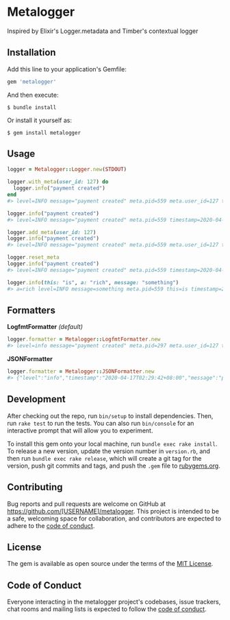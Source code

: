 # Metalogger

Inspired by Elixir's Logger.metadata and Timber's contextual logger

## Installation

Add this line to your application's Gemfile:

```ruby
gem 'metalogger'
```

And then execute:

    $ bundle install

Or install it yourself as:

    $ gem install metalogger

## Usage

```ruby
logger = Metalogger::Logger.new(STDOUT)

logger.with_meta(user_id: 127) do
  logger.info("payment created")
end
#> level=INFO message="payment created" meta.pid=559 meta.user_id=127 timestamp=2020-04-17T02:35:15+08:00

logger.info("payment created")
#> level=INFO message="payment created" meta.pid=559 timestamp=2020-04-17T02:35:15+08:00

logger.add_meta(user_id: 127)
logger.info("payment created")
#> level=INFO message="payment created" meta.pid=559 meta.user_id=127 timestamp=2020-04-17T02:35:15+08:00

logger.reset_meta
logger.info("payment created")
#> level=INFO message="payment created" meta.pid=559 timestamp=2020-04-17T02:35:15+08:00

logger.info(this: "is", a: "rich", message: "something")
#> a=rich level=INFO message=something meta.pid=559 this=is timestamp=2020-04-17T02:35:15+08:00
```

## Formatters

**LogfmtFormatter** *(default)*

```ruby
logger.formatter = Metalogger::LogfmtFormatter.new
#> level=info message="payment created" meta.pid=297 meta.user_id=127 timestamp=2020-04-17T02:27:59+08:00
```

**JSONFormatter**

```ruby
logger.formatter = Metalogger::JSONFormatter.new
#> {"level":"info","timestamp":"2020-04-17T02:29:42+08:00","message":"payment created","meta":{"pid":297,"user_id":127}}
```

## Development

After checking out the repo, run `bin/setup` to install dependencies. Then, run `rake test` to run the tests. You can also run `bin/console` for an interactive prompt that will allow you to experiment.

To install this gem onto your local machine, run `bundle exec rake install`. To release a new version, update the version number in `version.rb`, and then run `bundle exec rake release`, which will create a git tag for the version, push git commits and tags, and push the `.gem` file to [rubygems.org](https://rubygems.org).

## Contributing

Bug reports and pull requests are welcome on GitHub at https://github.com/[USERNAME]/metalogger. This project is intended to be a safe, welcoming space for collaboration, and contributors are expected to adhere to the [code of conduct](https://github.com/imranismail/metalogger/blob/master/CODE_OF_CONDUCT.md).

## License

The gem is available as open source under the terms of the [MIT License](https://opensource.org/licenses/MIT).

## Code of Conduct

Everyone interacting in the metalogger project's codebases, issue trackers, chat rooms and mailing lists is expected to follow the [code of conduct](https://github.com/[USERNAME]/metalogger/blob/master/CODE_OF_CONDUCT.md).
